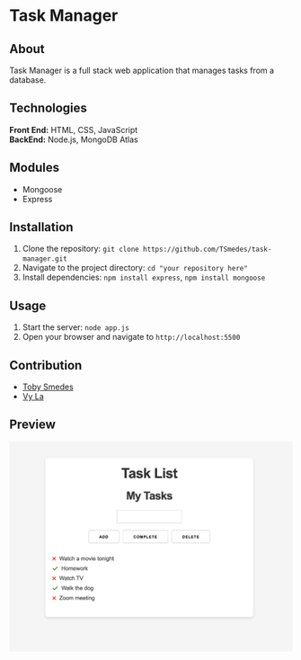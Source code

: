 # Task Manager

## About
Task Manager is a full stack web application that manages tasks from a database.

## Technologies
**Front End:** HTML, CSS, JavaScript\
**BackEnd:** Node.js, MongoDB Atlas

## Modules
- Mongoose
- Express

## Installation
1. Clone the repository: `git clone https://github.com/TSmedes/task-manager.git`
2. Navigate to the project directory: `cd "your repository here"`
3. Install dependencies: `npm install express`, `npm install mongoose`

## Usage
1. Start the server: `node app.js`
2. Open your browser and navigate to `http://localhost:5500`

## Contribution
- [Toby Smedes](https://github.com/TSmedes)
- [Vy La](https://github.com/lavy-spu)

## Preview
 ![preview](resources/demo.png)
